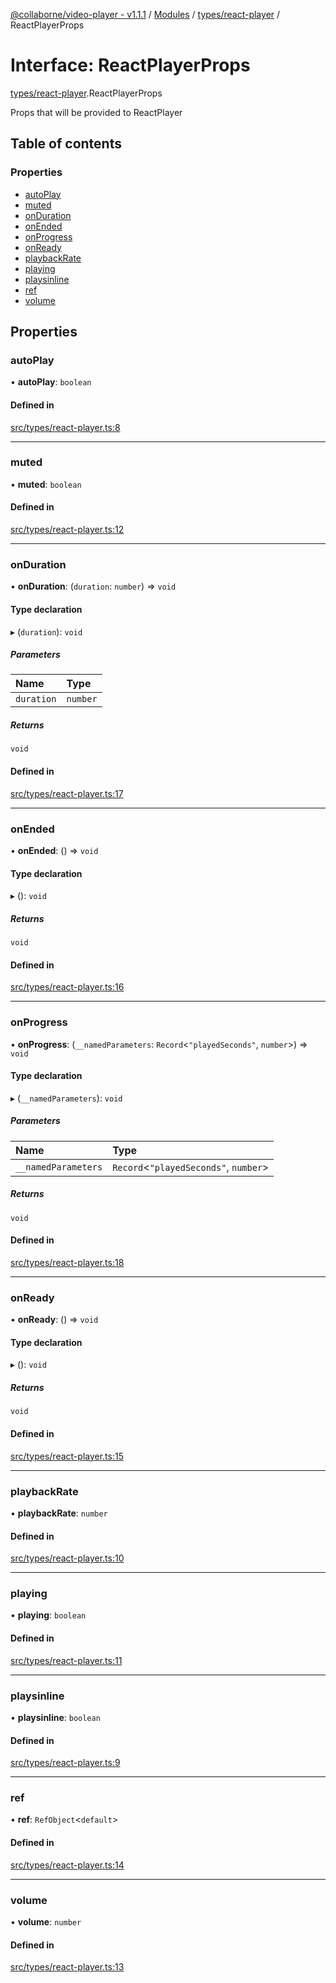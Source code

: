 [@collaborne/video-player - v1.1.1](/docs/../README.md) / [Modules](/docs/modules.md) / [types/react-player](/docs/modules/types_react_player.md) / ReactPlayerProps

# Interface: ReactPlayerProps

[types/react-player](/docs/modules/types_react_player.md).ReactPlayerProps

Props that will be provided to ReactPlayer

## Table of contents

### Properties

- [autoPlay](/docs/interfaces/types_react_player.ReactPlayerProps.md#autoplay)
- [muted](/docs/interfaces/types_react_player.ReactPlayerProps.md#muted)
- [onDuration](/docs/interfaces/types_react_player.ReactPlayerProps.md#onduration)
- [onEnded](/docs/interfaces/types_react_player.ReactPlayerProps.md#onended)
- [onProgress](/docs/interfaces/types_react_player.ReactPlayerProps.md#onprogress)
- [onReady](/docs/interfaces/types_react_player.ReactPlayerProps.md#onready)
- [playbackRate](/docs/interfaces/types_react_player.ReactPlayerProps.md#playbackrate)
- [playing](/docs/interfaces/types_react_player.ReactPlayerProps.md#playing)
- [playsinline](/docs/interfaces/types_react_player.ReactPlayerProps.md#playsinline)
- [ref](/docs/interfaces/types_react_player.ReactPlayerProps.md#ref)
- [volume](/docs/interfaces/types_react_player.ReactPlayerProps.md#volume)

## Properties

### autoPlay

• **autoPlay**: `boolean`

#### Defined in

[src/types/react-player.ts:8](https://github.com/Collaborne/video-player/blob/387ca1f/src/types/react-player.ts#L8)

___

### muted

• **muted**: `boolean`

#### Defined in

[src/types/react-player.ts:12](https://github.com/Collaborne/video-player/blob/387ca1f/src/types/react-player.ts#L12)

___

### onDuration

• **onDuration**: (`duration`: `number`) => `void`

#### Type declaration

▸ (`duration`): `void`

##### Parameters

| Name | Type |
| :------ | :------ |
| `duration` | `number` |

##### Returns

`void`

#### Defined in

[src/types/react-player.ts:17](https://github.com/Collaborne/video-player/blob/387ca1f/src/types/react-player.ts#L17)

___

### onEnded

• **onEnded**: () => `void`

#### Type declaration

▸ (): `void`

##### Returns

`void`

#### Defined in

[src/types/react-player.ts:16](https://github.com/Collaborne/video-player/blob/387ca1f/src/types/react-player.ts#L16)

___

### onProgress

• **onProgress**: (`__namedParameters`: `Record`<``"playedSeconds"``, `number`\>) => `void`

#### Type declaration

▸ (`__namedParameters`): `void`

##### Parameters

| Name | Type |
| :------ | :------ |
| `__namedParameters` | `Record`<``"playedSeconds"``, `number`\> |

##### Returns

`void`

#### Defined in

[src/types/react-player.ts:18](https://github.com/Collaborne/video-player/blob/387ca1f/src/types/react-player.ts#L18)

___

### onReady

• **onReady**: () => `void`

#### Type declaration

▸ (): `void`

##### Returns

`void`

#### Defined in

[src/types/react-player.ts:15](https://github.com/Collaborne/video-player/blob/387ca1f/src/types/react-player.ts#L15)

___

### playbackRate

• **playbackRate**: `number`

#### Defined in

[src/types/react-player.ts:10](https://github.com/Collaborne/video-player/blob/387ca1f/src/types/react-player.ts#L10)

___

### playing

• **playing**: `boolean`

#### Defined in

[src/types/react-player.ts:11](https://github.com/Collaborne/video-player/blob/387ca1f/src/types/react-player.ts#L11)

___

### playsinline

• **playsinline**: `boolean`

#### Defined in

[src/types/react-player.ts:9](https://github.com/Collaborne/video-player/blob/387ca1f/src/types/react-player.ts#L9)

___

### ref

• **ref**: `RefObject`<`default`\>

#### Defined in

[src/types/react-player.ts:14](https://github.com/Collaborne/video-player/blob/387ca1f/src/types/react-player.ts#L14)

___

### volume

• **volume**: `number`

#### Defined in

[src/types/react-player.ts:13](https://github.com/Collaborne/video-player/blob/387ca1f/src/types/react-player.ts#L13)
